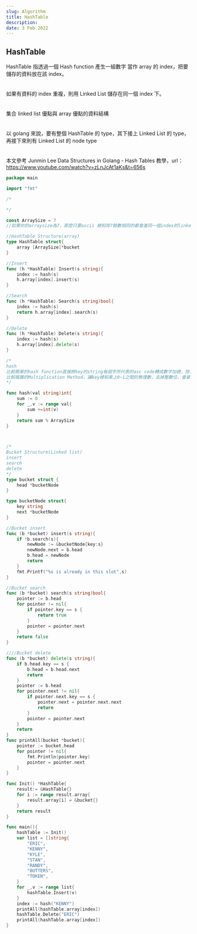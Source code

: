 ```yaml
---
slug: Algorithm
title: HashTable
description:
date: 3 Feb 2022
---
```


## HashTable

HashTable 指透過一個 Hash function 產生一組數字
當作 array 的 index，把要儲存的資料放在該 index。  
&nbsp;  
&nbsp;  
如果有資料的 index 重複，則用 Linked List 儲存在同一個 index 下。  
&nbsp;  
&nbsp;  
集合 linked list 優點與 array 優點的資料結構  
&nbsp;  
&nbsp;  
以 golang 來說，要有整個 HashTable 的 type，其下接上 Linked List 的 type，再接下來則有 Linked List 的 node type  
&nbsp;  
&nbsp;  
本文參考 Junmin Lee Data Structures in Golang - Hash Tables 教學，url：
https://www.youtube.com/watch?v=zLnJcAt1aKs&t=656s

```go
package main

import "fmt"

/*

*/

const ArraySize = 7
//如果你的arraysize為7，那麼只要ascii 總和除7餘數相同的都會進同一個index的linked list內

//HashTable Structure(array)
type HashTable struct{
	array [ArraySize]*bucket
}

//Insert
func (h *HashTable) Insert(s string){
	index := hash(s)
	h.array[index].insert(s)
}

//Search
func (h *HashTable) Search(s string)bool{
	index := hash(s)
	return h.array[index].search(s)
}

//Delete
func (h *HashTable) Delete(s string){
	index := hash(s)
	h.array[index].delete(s)
}

/*
hash
比較簡單的hash function直接將key的string每個字所代表的asc code轉成數字加總，除上要擺進的陣列的總長取餘數，即可算出這個key要擺在陣列第幾位，遇到collision則放入該位置的Linked List內。
比較複雜的Multiplication Method，讓key總和乘上0~1之間的無理數，去掉整數位，會拿到一個介於0~1的數字，再乘上m，會得到0~m-1之間的一個整數，這個整數就是index。Multiplacation Method的隨意性比較高，安全性也高。
*/

func hash(val string)int{
	sum := 0
	for _,v := range val{
		sum +=int(v)
	}
	return sum % ArraySize
}



/*
Bucket Structure(Linked list)
insert
search
delete
*/
type bucket struct {
	head *bucketNode
}

type bucketNode struct{
	key string
	next *bucketNode
}

//Bucket insert
func (b *bucket) insert(s string){
	if !b.search(s){
		newNode := &bucketNode{key:s}
		newNode.next = b.head
		b.head = newNode
		return
	}
	fmt.Printf("%s is already in this slot",s)
}

//Bucket search
func (b *bucket) search(s string)bool{
	pointer := b.head
	for pointer != nil{
		if pointer.key == s {
			return true
		}
		pointer = pointer.next
	}
	return false
}

////Bucket delete
func (b *bucket) delete(s string){
	if b.head.key == s {
		b.head = b.head.next
		return
	}
	pointer := b.head
	for pointer.next != nil{
		if pointer.next.key == s {
			pointer.next = pointer.next.next
			return
		}
		pointer = pointer.next
	}
	return
}
func printAll(bucket *bucket){
	pointer := bucket.head
	for pointer != nil{
		fmt.Println(pointer.key)
		pointer = pointer.next
	}
}

func Init() *HashTable{
	result:= &HashTable{}
	for i := range result.array{
		result.array[i] = &bucket{}
	}
	return result
}

func main(){
	hashTable := Init()
	var list = []string{
		"ERIC",
		"KENNY",
		"KYLE",
		"STAN",
		"RANDY",
		"BUTTERS",
		"TOKEN",
	}
	for _,v := range list{
		hashTable.Insert(v)
	}
	index := hash("KENNY")
	printAll(hashTable.array[index])
	hashTable.Delete("ERIC")
	printAll(hashTable.array[index])
}
```
